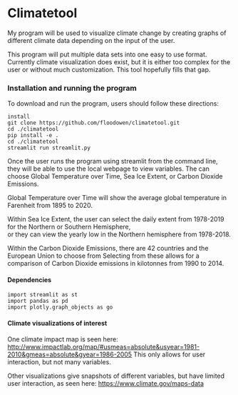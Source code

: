 # Climatetool
My program will be used to visualize climate change by creating graphs of different climate data depending on the input of the user.

This program will put multiple data sets into one easy to use format. Currently climate visualization does exist, but it is either too complex for the user or without much customization. This tool hopefully fills that gap.


### Installation and running the program

To download and run the program, users should follow these directions:

```
install 
git clone https://github.com/floodowen/climatetool.git
cd ./climatetool
pip install -e .
cd ./climatetool
streamlit run streamlit.py
```

Once the user runs the program using streamlit from the command line, they will be able to use the local webpage to view variables.
The can choose Global Temperature over Time, Sea Ice Extent, or Carbon Dioxide Emissions.

Global Temperature over Time will show the average global temperature in Farenheit from 1895 to 2020.

Within Sea Ice Extent, the user can select the daily extent from 1978-2019 for the Northern or Southern Hemisphere, \
or they can view the yearly low in the Northern hemisphere from 1978-2018.

Within the Carbon Dioxide Emissions, there are 42 countries and the European Union to choose from
Selecting from these allows for a comparison of Carbon Dioxide emissions in kilotonnes from 1990 to 2014.

#### Dependencies

```
import streamlit as st
import pandas as pd
import plotly.graph_objects as go
```

#### Climate visualizations of interest

One climate impact map is seen here:
http://www.impactlab.org/map/#usmeas=absolute&usyear=1981-2010&gmeas=absolute&gyear=1986-2005
This only allows for user interaction, but not many variables.

Other visualizations give snapshots of different variables, but have limited user interaction, as seen here:
https://www.climate.gov/maps-data